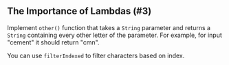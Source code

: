 ## The Importance of Lambdas (#3)

Implement `other()` function that takes a `String` parameter and returns a
`String` containing every other letter of the parameter. For example, for
input "cement" it should return "cmn".

<div class="hint">

You can use `filterIndexed` to filter characters based on index.

</div>